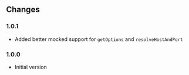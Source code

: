 ## Changes

### 1.0.1
- Added better mocked support for `getOptions` and `resolveHostAndPort`

### 1.0.0
- Initial version